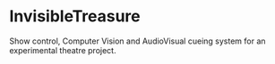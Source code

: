 # InvisibleTreasure
Show control, Computer Vision and AudioVisual cueing system for an experimental theatre project.
